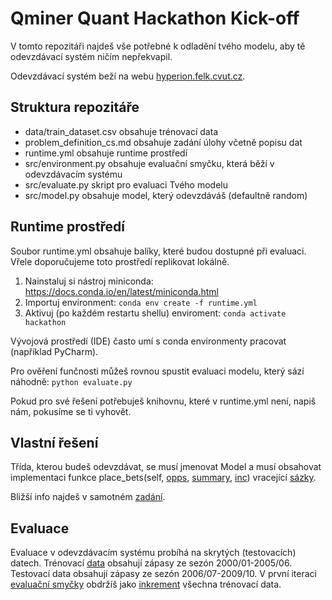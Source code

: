 # Qminer Quant Hackathon Kick-off

V tomto repozitáři najdeš vše potřebné k odladění tvého modelu, aby tě odevzdávací systém ničím nepřekvapil.

Odevzdávací systém beží na webu [hyperion.felk.cvut.cz](https://hyperion.felk.cvut.cz/).

## Struktura repozitáře
* data/train_dataset.csv obsahuje trénovací data
* problem_definition_cs.md obsahuje zadání úlohy včetně popisu dat
* runtime.yml obsahuje runtime prostředí
* src/environment.py obsahuje evaluační smyčku, která běží v odevzdávacím systému
* src/evaluate.py skript pro evaluaci Tvého modelu
* src/model.py obsahuje model, který odevzdáváš (defaultně random)

## Runtime prostředí

Soubor runtime.yml obsahuje balíky, které budou dostupné při evaluaci. Vřele doporučujeme toto prostředí replikovat lokálně.

1. Nainstaluj si nástroj miniconda: https://docs.conda.io/en/latest/miniconda.html
2. Importuj environment: `conda env create -f runtime.yml`
3. Aktivuj (po každém restartu shellu) enviroment: `conda activate hackathon` 

Vývojová prostředí (IDE) často umí s conda environmenty pracovat (například PyCharm).

Pro ověření funčnosti můžeš rovnou spustit evaluaci modelu, který sází náhodně: `python evaluate.py`

Pokud pro své řešení potřebuješ knihovnu, které v runtime.yml není, napiš nám, pokusíme se ti vyhovět.

## Vlastní řešení

Třída, kterou budeš odevzdávat, se musí jmenovat Model a musí obsahovat implementaci funkce place_bets(self, [opps](https://github.com/IDA-CTU/QQH2022/blob/master/problem_definition_cs.md#dataframe-s%C3%A1zka%C5%99sk%C3%BDch-p%C5%99%C3%ADle%C5%BEitost%C3%AD), [summary](https://github.com/IDA-CTU/QQH2022/blob/master/problem_definition_cs.md#dataframe-se-shrnut%C3%ADm), [inc](https://github.com/IDA-CTU/QQH2022/blob/master/problem_definition_cs.md#dataframe-inkrement%C3%A1ln%C3%ADch-dat)) vracející [sázky](https://github.com/IDA-CTU/QQH2022/blob/master/problem_definition_cs.md#dataframe-s%C3%A1zek).

Bližší info najdeš v samotném [zadání](https://github.com/IDA-CTU/QQH2022/blob/master/problem_definition_cs.md).

## Evaluace

Evaluace v odevzdávacím systému probíhá na skrytých (testovacích) datech. Trénovací [data](https://github.com/IDA-CTU/QQH2022/blob/master/data/training_data.csv) obsahují zápasy ze sezón 2000/01-2005/06.
Testovací data obsahují zápasy ze sezón 2006/07-2009/10.
V první iteraci [evaluační smyčky](https://github.com/IDA-CTU/QQH2022/blob/master/src/environment.py#L37) obdržíš jako [inkrement](https://github.com/IDA-CTU/QQH2022/blob/master/problem_definition_cs.md#dataframe-inkrement%C3%A1ln%C3%ADch-dat) všechna trénovací data.

